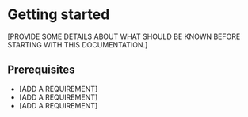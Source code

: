 # Getting started

[PROVIDE SOME DETAILS ABOUT WHAT SHOULD BE KNOWN BEFORE STARTING WITH THIS DOCUMENTATION.]

## Prerequisites

- [ADD A REQUIREMENT]
- [ADD A REQUIREMENT]
- [ADD A REQUIREMENT]
